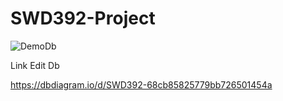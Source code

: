 # SWD392-Project



![DemoDb]()




Link Edit Db 

https://dbdiagram.io/d/SWD392-68cb85825779bb726501454a

